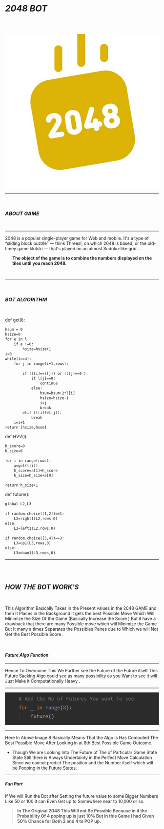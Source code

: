 # *2048   BOT*

<br><br>

![](img2048.png)
***
<br>

### *ABOUT GAME*
<br>

***
2048 is a popular single-player game for Web and mobile. It's a type of “sliding block puzzle” — think Threes!, on which 2048 is based, or the old-timey game 
klotski — that's played on an almost Sudoku-like grid. ... **<ul>The object 
of the game is to combine the numbers displayed on the tiles until you reach 2048.</ul>**

<br>

***

<br>

### *BOT ALGORITHM* 

<br>

def get(l):

    hsum = 0
    hsize=0
    for e in l:
        if e !=0:
            hsize=hsize+1
    i=0
    while(i<=4):
        for j in range(i+1,rows):

            if (l[i]==l[j]) or (l[j]==0 ):
                if l[j]==0:
                    continue
                else:
                    hsum=hsum+2*l[i]
                    hsize=hsize-1
                    i=j
                    break
            elif (l[i]!=l[j]):
                break
        i=i+1
    return [hsize,hsum]


def HVV(l):

    h_score=0
    h_size=0

    for i in range(rows):
        a=get(l[i])
        h_score=a[1]+h_score
        h_size=h_size+a[0]

    return h_size+1

def future():

    global L2,L3

    if random.choice([1,2])==1:
        L2=right1(L2,rows,0)
    else:
        L2=left1(L2,rows,0)

    if random.choice([3,4])==3:
        L3=up1(L3,rows,0)
    else:
        L3=down1(L3,rows,0)


***

<br><br>

## *HOW THE BOT WORK'S*

<br>

 This Algorithm Basically Takes in the Present values in the 
 2048 GAME  and then It Places in the Background it  gets the best 
 Possible Move Which Will Minimize the Size Of the Game (Basically Increase the 
 Score ) But it have a drawback that there are many Possible move which 
 will Minimize the Game But It many a times Separates the Possibles Paires
 due to Which we will Not Get the Best Possible Score .
 
 <br>
 
 #### *Future Algo Function*
 ***
 
 Hence To Overcome This We Further see the Future of the Future itself
 This Future Sacking Algo could see as many possibility as you Want to see
 it will Just Make it Computationally Heavy .
 
 ***
 
 ![](Future_Input.png)
 
 ***
 
 Here In Above Image 8 Basically  Means That the Algo
 is Has Computed  The Best Possible Move After Looking in at 8th Best 
 Possible Game Outcome.
 
 * Though We are Looking Into The Future of The of Particular Game State
 State Still there is Always Uncertainty in the Perfect Move Calculation
 Since we cannot predict The position and the Number itself which will
 be Pooping in the Future States.
 
 ***
 
 ##### *Fun Part*
 
 If We will Run the Bot after Setting the future value to some Bigger Numbers
 Like 50 or 100 it can Even Get up to Somewhere near to 10,000 or so.
 >**In The Original 2048 This Will not Be Possible Because in it the Probability Of
>4 poping up is just 10% But in this Game I had Given 50% Chance for Both 
>2 and 4 to POP up.**
  
 
   